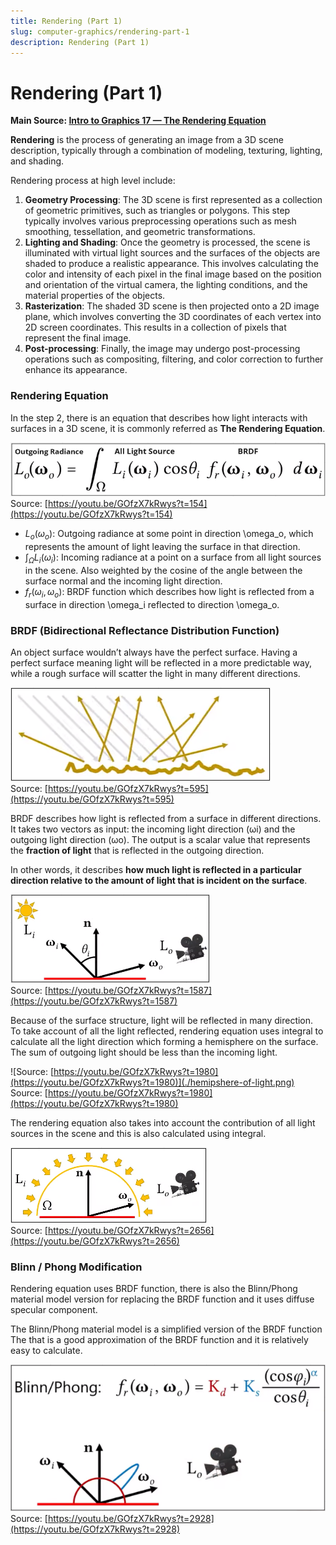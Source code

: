 ```yaml
---
title: Rendering (Part 1)
slug: computer-graphics/rendering-part-1
description: Rendering (Part 1)
---
```


# Rendering (Part 1)

**Main Source: [Intro to Graphics 17 — The Rendering Equation](https://youtu.be/GOfzX7kRwys)**

**Rendering** is the process of generating an image from a 3D scene description, typically through a combination of modeling, texturing, lighting, and shading.

Rendering process at high level include:

1. **Geometry Processing**: The 3D scene is first represented as a collection of geometric primitives, such as triangles or polygons. This step typically involves various preprocessing operations such as mesh smoothing, tessellation, and geometric transformations.
2. **Lighting and Shading**: Once the geometry is processed, the scene is illuminated with virtual light sources and the surfaces of the objects are shaded to produce a realistic
   appearance. This involves calculating the color and intensity of each pixel in the final image based on the position and orientation of the virtual camera, the lighting conditions, and the material properties of the objects.
3. **Rasterization**: The shaded 3D scene is then projected onto a 2D image plane, which involves converting the 3D coordinates of each vertex into 2D screen coordinates. This results in a collection of pixels that represent the final image.
4. **Post-processing**: Finally, the image may undergo post-processing operations such as compositing, filtering, and color correction to further enhance its appearance.

### Rendering Equation

In the step 2, there is an equation that describes how light interacts with surfaces in a 3D scene, it is commonly referred as **The Rendering Equation**.

![The rendering equation](./rendering-equation.png)  
Source: [https://youtu.be/GOfzX7kRwys?t=154](https://youtu.be/GOfzX7kRwys?t=154)

- $L_o(\omega_o)$: Outgoing radiance at some point in direction \omega_o, which represents the amount of light leaving the surface in that direction.
- $\int_{\Omega} L_i(\omega_i)$: Incoming radiance at a point on a surface from all light sources in the scene. Also weighted by the cosine of the angle between the surface normal and the incoming light direction.
- $f_r(\omega_i, \omega_o)$: BRDF function which describes how light is reflected from a surface in direction \omega_i reflected to direction \omega_o.

### BRDF (Bidirectional Reflectance Distribution Function)

An object surface wouldn’t always have the perfect surface. Having a perfect surface meaning light will be reflected in a more predictable way, while a rough surface will scatter the light in many different directions.

![A rough surface reflecting light everywhere](./rough-surface.png)  
Source: [https://youtu.be/GOfzX7kRwys?t=595](https://youtu.be/GOfzX7kRwys?t=595)

BRDF describes how light is reflected from a surface in different directions. It takes two vectors as input: the incoming light direction (ωi) and the outgoing light direction (ωo).
The output is a scalar value that represents the **fraction of light** that is reflected in the outgoing direction.

In other words, it describes **how much light is reflected in a particular direction relative to the amount of light that is incident on the surface**.

![Light from source is reflected from plane to camera](./brdf.png)  
Source: [https://youtu.be/GOfzX7kRwys?t=1587](https://youtu.be/GOfzX7kRwys?t=1587)

Because of the surface structure, light will be reflected in many direction. To take account of all the light reflected, rendering equation uses integral to calculate all the light direction which forming a hemisphere on the surface. The sum of outgoing light should be less than the incoming light.

![Source: [https://youtu.be/GOfzX7kRwys?t=1980](https://youtu.be/GOfzX7kRwys?t=1980)](./hemipshere-of-light.png)  
Source: [https://youtu.be/GOfzX7kRwys?t=1980](https://youtu.be/GOfzX7kRwys?t=1980)

The rendering equation also takes into account the contribution of all light sources in the scene and this is also calculated using integral.

![Light reflected to many direction with one direction being the most](./all-light-source.png)  
Source: [https://youtu.be/GOfzX7kRwys?t=2656](https://youtu.be/GOfzX7kRwys?t=2656)

### Blinn / Phong Modification

Rendering equation uses BRDF function, there is also the Blinn/Phong material model version for replacing the BRDF function and it uses diffuse specular component.

The Blinn/Phong material model is a simplified version of the BRDF function The that is a good approximation of the BRDF function and it is relatively easy to calculate.

![Many directions of light source is reflected from plane to camera](./blinn-phong.png)  
Source: [https://youtu.be/GOfzX7kRwys?t=2928](https://youtu.be/GOfzX7kRwys?t=2928)
